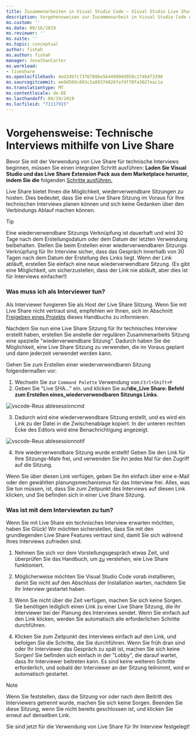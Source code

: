 ```yaml
---
title: Zusammenarbeiten in Visual Studio Code – Visual Studio Live Share | Microsoft-Dokumentation
description: Vorgehensweisen zur Zusammenarbeit in Visual Studio Code und Live Share
ms.custom: ''
ms.date: 09/16/2019
ms.reviewer: ''
ms.suite: ''
ms.topic: conceptual
author: fishah
ms.author: fishah
manager: JonathanCarter
ms.workload:
- liveshare
ms.openlocfilehash: 4ed24b7c73767086e5b44909dd958c174b4f3398
ms.sourcegitcommit: ee0d569c893c2a89374026fe7df70fa3027eac1a
ms.translationtype: MT
ms.contentlocale: de-DE
ms.lasthandoff: 09/19/2019
ms.locfileid: "71117915"
---
```

<!--
Copyright © Microsoft Corporation
All rights reserved.
Creative Commons Attribution 4.0 License (International): https://creativecommons.org/licenses/by/4.0/legalcode
-->

# <a name="how-to-do-technical-interviews-using-live-share"></a>Vorgehensweise: Technische Interviews mithilfe von Live Share

Bevor Sie mit der Verwendung von Live Share für technische Interviews beginnen, müssen Sie einen integralen Schritt ausführen: **Laden Sie Visual Studio und das Live Share Extension Pack aus dem Marketplace herunter, indem Sie die** folgenden [Schritte ausführen.](../use/vscode.md#Installation)

Live Share bietet Ihnen die Möglichkeit, wiederverwendbare Sitzungen zu hosten. Dies bedeutet, dass Sie eine Live Share Sitzung im Voraus für Ihre technischen Interviews planen können und sich keine Gedanken über den Verbindungs Ablauf machen können.

> [!TIP] 
>Eine wiederverwendbare Sitzungs Verknüpfung ist dauerhaft und wird 30 Tage nach dem Erstellungsdatum oder dem Datum der letzten Verwendung beibehalten. Stellen Sie beim Erstellen einer wiederverwendbaren Sitzungs Verknüpfung für Ihr Interview sicher, dass das Gespräch innerhalb von 30 Tagen nach dem Datum der Erstellung des Links liegt. Wenn der Link abläuft, erstellen Sie einfach eine neue wiederverwendbare Sitzung. (Es gibt eine Möglichkeit, um sicherzustellen, dass der Link nie abläuft, aber dies ist für Interviews einfacher!)

### <a name="what-to-do-as-an-interviewer"></a>**Was muss ich als Interviewer tun?**

Als Interviewer fungieren Sie als Host der Live Share Sitzung. Wenn Sie mit Live Share nicht vertraut sind, empfehlen wir Ihnen, sich im Abschnitt [Freigeben eines Projekts](../use/vscode.md) dieses Handbuchs zu informieren.

Nachdem Sie nun eine Live Share Sitzung für Ihr technisches Interview erstellt haben, erstellen Sie anstelle der regulären Zusammenarbeits Sitzung eine spezielle "wiederverwendbare Sitzung". Dadurch haben Sie die Möglichkeit, eine Live Share Sitzung zu verwenden, die im Voraus geplant und dann jederzeit verwendet werden kann.

Gehen Sie zum Erstellen einer wiederverwendbaren Sitzung folgendermaßen vor:

1. Wechseln Sie zur `Command Palette` Verwendung von.`Ctrl+Shift+P`
1. Geben Sie "Live SHA..." ein. und klicken Sie auf**die_Live Share: Befehl zum Erstellen eines_wiederverwendbaren Sitzungs Links**.

![vscode-Reus ablesessioncmd](../media/vscode-cmdpalette-createreusablelink.png)

3. Dadurch wird eine wiederverwendbare Sitzung erstellt, und es wird ein Link zu der Datei in die Zwischenablage kopiert. In der unteren rechten Ecke des Editors wird eine Benachrichtigung angezeigt.

![vscode-Reus ablesessionnotif](../media/vscode-notification-resuablesession.png)

4. Ihre wiederverwendbare Sitzung wurde erstellt! Geben Sie den Link für Ihre Sitzungs-Mate frei, und verwenden Sie ihn jedes Mal für den Zugriff auf die Sitzung.

Wenn Sie über diesen Link verfügen, geben Sie ihn einfach über eine e-Mail oder den gewählten planungsmechanismus für das Interview frei. Alles, was Sie tun müssen, ist, dass Sie zum Zeitpunkt des Interviews auf diesen Link klicken, und Sie befinden sich in einer Live Share Sitzung. 

### <a name="what-to-do-as-the-interviewee"></a>**Was ist mit dem Interviewten zu tun?**

Wenn Sie mit Live Share ein technisches Interview erwarten möchten, haben Sie Glück! Wir möchten sicherstellen, dass Sie mit den grundlegenden Live Share Features vertraut sind, damit Sie sich während Ihres Interviews zufrieden sind.

1. Nehmen Sie sich vor dem Vorstellungsgespräch etwas Zeit, und überprüfen Sie das Handbuch, um [zu](../use/vscode.md) verstehen, wie Live Share funktioniert.

1. Möglicherweise möchten Sie Visual Studio Code vorab installieren, damit Sie nicht auf den Abschluss der Installation warten, nachdem Sie Ihr Interview gestartet haben.

1. Wenn Sie nicht über die Zeit verfügen, machen Sie sich keine Sorgen. Sie benötigen lediglich einen Link zu einer Live Share Sitzung, die ihr Interviewer bei der Planung des Interviews sendet. Wenn Sie einfach auf den Link klicken, werden Sie automatisch alle erforderlichen Schritte durchführen.

1. Klicken Sie zum Zeitpunkt des Interviews einfach auf den Link, und befolgen Sie die Schritte, die Sie durchführen. Wenn Sie früh dran sind oder Ihr Interviewer das Gespräch zu spät ist, machen Sie sich keine Sorgen! Sie befinden sich einfach in der "Lobby", die darauf wartet, dass Ihr Interviewer beitreten kann. Es sind keine weiteren Schritte erforderlich, und sobald der Interviewer an der Sitzung teilnimmt, wird er automatisch gestartet.

>[!NOTE]
>Wenn Sie feststellen, dass die Sitzung vor oder nach dem Beitritt des Interviewers getrennt wurde, machen Sie sich keine Sorgen. Beenden Sie diese Sitzung, wenn Sie nicht bereits geschlossen ist, und klicken Sie erneut auf denselben Link.

Sie sind jetzt für die Verwendung von Live Share für Ihr Interview festgelegt! 
